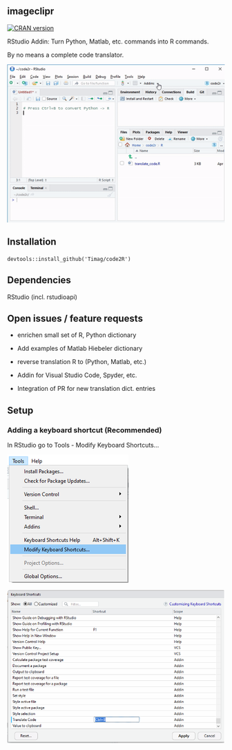 ## imageclipr
[![CRAN version](http://www.r-pkg.org/badges/version/imageclipr)](https://cran.r-project.org/package=cranR)

RStudio Addin: Turn Python, Matlab, etc. commands into R commands.

By no means a complete code translator.

![demo of imageclipr](demo.gif)

## Installation
`devtools::install_github('Timag/code2R')`

## Dependencies

RStudio (incl. rstudioapi)

## Open issues / feature requests

- enrichen small set of R, Python dictionary

- Add examples of Matlab Hiebeler dictionary

- reverse translation R to (Python, Matlab, etc.)

- Addin for Visual Studio Code, Spyder, etc.

- Integration of PR for new translation dict. entries

## Setup

### Adding a keyboard shortcut (Recommended)
In RStudio go to Tools - Modify Keyboard Shortcuts...

![Find Shortcuts](modify_keyb_shortcuts.png)

![Modify Shortcuts](modify_keyb_shortcuts2.png)

